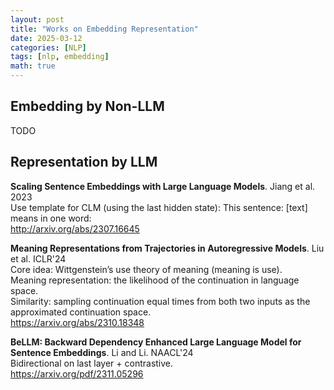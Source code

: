 ```yaml
---
layout: post
title: "Works on Embedding Representation"
date: 2025-03-12
categories: [NLP]
tags: [nlp, embedding]
math: true
---
```


## Embedding by Non-LLM

TODO

## Representation by LLM

**Scaling Sentence Embeddings with Large Language Models**. Jiang et al. 2023\
Use template for CLM (using the last hidden state):
This sentence: \[text\] means in one word:\
<http://arxiv.org/abs/2307.16645>

**Meaning Representations from Trajectories in Autoregressive Models**. Liu et al. ICLR'24\
Core idea: Wittgenstein’s use theory of meaning (meaning is use).\
Meaning representation: the likelihood of the continuation in language space.\
Similarity: sampling continuation equal times from both two inputs as the approximated continuation space.\
<https://arxiv.org/abs/2310.18348>

**BeLLM: Backward Dependency Enhanced Large Language Model for Sentence Embeddings**. Li and Li. NAACL'24\
Bidirectional on last layer + contrastive.\
<https://arxiv.org/pdf/2311.05296>

